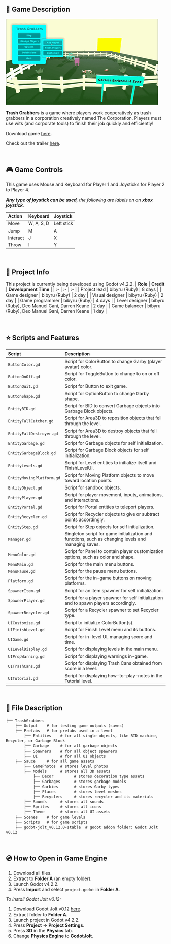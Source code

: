 ## 📔 Game Description
![Gif of Trash Grabbers gameplay](https://github.com/bibyru/bibyru/blob/main/Gifs/TrashGrabbers.gif)

**Trash Grabbers** is a game where players work cooperatively as trash grabbers in a corporation creatively named The Corporation. Players must use wits (and corporate tools) to finish their job quickly and efficiently!

Download game [here](https://github.com/bibyru/Little-Grabbers/releases/).

Check out the trailer [here](https://youtu.be/M5OtNwW0lXs).

<br/>

## 🎮 Game Controls
This game uses Mouse and Keyboard for Player 1 and Joysticks for Player 2 to Player 4.

_**Any type of joystick can be used**, the following are labels on an **xbox joystick**._

| **Action** | **Keyboard** | **Joystick** |
| :- | :- | :- |
| Move | W, A, S, D | Left stick |
| Jump | M | A |
| Interact | J | X |
| Throw | I | Y |

<br/>

## 📝 Project Info
This project is currently being developed using Godot v4.2.2.
| **Role** | **Credit** | **Development Time** |
| :- | :- | :- |
| Project lead | bibyru (Ruby) | 8 days |
| Game designer | bibyru (Ruby) | 2 day |
| Visual designer | bibyru (Ruby) | 2 day |
| Game programmer | bibyru (Ruby) | 4 days |
| Level designer | bibyru (Ruby), Deo Manuel Gani, Darren Keane | 2 day |
| Game balancer | bibyru (Ruby), Deo Manuel Gani, Darren Keane | 1 day |

<br/>

## ⭐ Scripts and Features
| **Script** | **Description** |
| :- | :- |
| `ButtonColor.gd` | Script for ColorButton to change Garby (player avatar) color. |
| `ButtonOnOff.gd` | Script for ToggleButton to change to on or off color. |
| `ButtonQuit.gd` | Script for Button to exit game. |
| `ButtonShape.gd` | Script for OptionButton to change Garby shape. |
| `EntityBID.gd` | Script for BID to convert Garbage objects into Garbage Block objects. |
| `EntityFallCatcher.gd` | Script for Area3D to reposition objects that fell through the level. |
| `EntityFallDestroyer.gd` | Script for Area3D to destroy objects that fell through the level. |
| `EntityGarbage.gd` | Script for Garbage objects for self initialization. |
| `EntityGarbageBlock.gd` | Script for Garbage Block objects for self initialization. |
| `EntityLevels.gd` | Script for Level entities to initialize itself and FinishLevelUI. |
| `EntityMovingPlatform.gd` | Script for Moving Platform objects to move toward location points. |
| `EntityObject.gd` | Script for sandbox objects. |
| `EntityPlayer.gd` | Script for player movement, inputs, animations, and interactions. |
| `EntityPortal.gd` | Script for Portal entities to teleport players. |
| `EntityRecycler.gd` | Script for Recycler objects to give or subtract points accordingly. |
| `EntityStep.gd` | Script for Step objects for self initialization. |
| `Manager.gd` | Singleton script for game initialization and functions, such as changing levels and managing saves. |
| `MenuColor.gd` | Script for Panel to contain player customization options, such as color and shape. |
| `MenuMain.gd` | Script for the main menu buttons. |
| `MenuPause.gd` | Script for the pause menu buttons. |
| `Platform.gd` | Script for the in-game buttons on moving platforms. |
| `SpawnerItem.gd` | Script for an item spawner for self initialization. |
| `SpawnerPlayer.gd` | Script for a player spawner for self initialization and to spawn players accordingly. |
| `SpawnerRecycler.gd` | Script for a Recycler spawner to set Recycler type. |
| `UICustomize.gd` | Script to initialize ColorButton(s). |
| `UIFinishLevel.gd` | Script for Finish Level menu and its buttons. |
| `UIGame.gd` | Script for in-level UI, managing score and time. |
| `UILevelDisplay.gd` | Script for displaying levels in the main menu. |
| `UIPropWarning.gd` | Script for displaying warnings in-game. |
| `UITrashCans.gd` | Script for displaying Trash Cans obtained from score in a level. |
| `UITutorial.gd` | Script for displaying how-to-play-notes in the Tutorial level. |

<br/>

## 📁 File Description
```
├── TrashGrabbers
    ├── Output    # for testing game outputs (saves)
    ├── Prefabs   # for prefabs used in a level
        ├── Entities    # for all single objects, like BID machine, Recycler, or Garbage Block
        ├── Garbage     # for all garbage objects
        ├── Spawners    # for all object spawners
        ├── UI          # for all UI objects
    ├── Sauce     # for all game assets
        ├── GamePhotos  # stores level photos
        ├── Models      # stores all 3D assets
            ├── Decor         # stores decoration type assets
            ├── Garbages      # stores garbage models
            ├── Garbies       # stores Garby types
            ├── Places        # stores level meshes
            ├── Recyclers     # stores recycler and its materials
        ├── Sounds      # stores all sounds
        ├── Sprites     # stores all icons
        ├── Theme       # stores all UI assets
    ├── Scenes    # for game levels
    ├── Scripts   # for game scripts
    ├── godot-jolt_v0.12.0-stable  # godot addon folder: Godot Jolt v0.12
```

<br/>

## 💿 How to Open in Game Engine
1. Download all files.
2. Extract to **Folder A** (an empty folder).
3. Launch Godot v4.2.2.
4. Press **Import** and select `project.godot` in **Folder A**.

_To install Godot Jolt v0.12:_
1. Download Godot Jolt v0.12 [here](https://github.com/godot-jolt/godot-jolt/releases/tag/v0.12.0-stable).
2. Extract folder to **Folder A**.
3. Launch project in Godot v4.2.2.
4. Press **Project** -> **Project Settings**.
5. Press **3D** in the **Physics** tab.
6. Change **Physics Engine** to **GodotJolt**.
